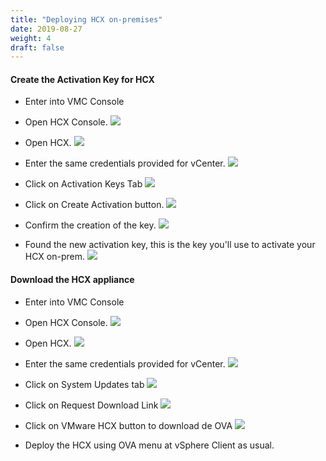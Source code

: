 ```yaml
---
title: "Deploying HCX on-premises"
date: 2019-08-27
weight: 4
draft: false
---
```


#### Create the Activation Key for HCX

- Enter into VMC Console 

- Open HCX Console.
![](/images/vmc/hcx/deploy/03.png)

- Open HCX.
![](/images/vmc/hcx/deploy/04.png)

- Enter the same credentials provided for vCenter.
![](/images/vmc/hcx/deploy/05.png)

- Click on Activation Keys Tab 
![](/images/vmc/hcx/install-on-prem/00.png)

- Click on Create Activation button.
![](/images/vmc/hcx/install-on-prem/01.png)

- Confirm the creation of the key.
![](/images/vmc/hcx/install-on-prem/02.png)

- Found the new activation key, this is the key you'll use to activate your HCX on-prem.
![](/images/vmc/hcx/install-on-prem/03.png)

#### Download the HCX appliance

- Enter into VMC Console 

- Open HCX Console.
![](/images/vmc/hcx/deploy/03.png)

- Open HCX.
![](/images/vmc/hcx/deploy/04.png)

- Enter the same credentials provided for vCenter.
![](/images/vmc/hcx/deploy/05.png)

- Click on System Updates tab 
![](/images/vmc/hcx/install-on-prem/04.png)

- Click on Request Download Link 
![](/images/vmc/hcx/install-on-prem/05.png)

- Click on VMware HCX button to download de OVA 
![](/images/vmc/hcx/install-on-prem/06.png)

- Deploy the HCX using OVA menu at vSphere Client as usual.


